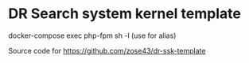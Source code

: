 # DR Search system kernel template

docker-compose exec php-fpm sh -l (use for alias)

Source code for https://github.com/zose43/dr-ssk-template
